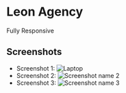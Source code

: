 # Leon Agency

Fully Responsive

## Screenshots

- Screenshot 1: ![Laptop](Leon-Agency/ScreenShots/Laptop.jpg)
- Screenshot 2: ![Screenshot name 2](screenshot-2-file.png)
- Screenshot 3: ![Screenshot name 3](screenshot-3-file.png)
